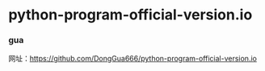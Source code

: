 # python-program-official-version.io
### gua
网址：https://github.com/DongGua666/python-program-official-version.io
